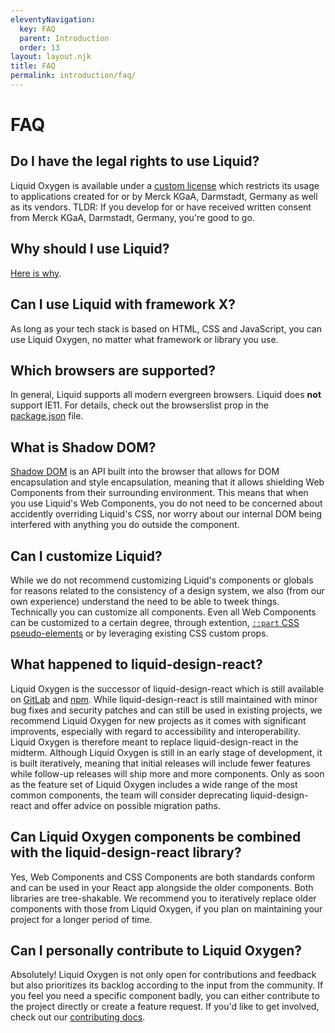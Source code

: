 ```yaml
---
eleventyNavigation:
  key: FAQ
  parent: Introduction
  order: 13
layout: layout.njk
title: FAQ
permalink: introduction/faq/
---
```


# FAQ

## Do I have the legal rights to use Liquid?

Liquid Oxygen is available under a [custom license](legal/license/) which restricts its usage to applications created for or by Merck KGaA, Darmstadt, Germany as well as its vendors. TLDR: If you develop for or have received written consent from Merck KGaA, Darmstadt, Germany, you're good to go.

## Why should I use Liquid?

[Here is why](introduction/why-liquid/).

## Can I use Liquid with framework X?

As long as your tech stack is based on HTML, CSS and JavaScript, you can use Liquid Oxygen, no matter what framework or library you use.

## Which browsers are supported?

In general, Liquid supports all modern evergreen browsers. Liquid does **not** support IE11. For details, check out the browserslist prop in the [package.json](https://github.com/emdgroup-liquid/liquid/blob/develop/package.json) file.

## What is Shadow DOM?

[Shadow DOM](https://developers.google.com/web/fundamentals/web-components/shadowdom) is an API built into the browser that allows for DOM encapsulation and style encapsulation, meaning that it allows shielding Web Components from their surrounding environment. This means that when you use Liquid's Web Components, you do not need to be concerned about accidently overriding Liquid's CSS, nor worry about our internal DOM being interfered with anything you do outside the component.

## Can I customize Liquid?

While we do not recommend customizing Liquid's components or globals for reasons related to the consistency of a design system, we also (from our own experience) understand the need to be able to tweek things. Technically you can customize all components. Even all Web Components can be customized to a certain degree, through extention, [`::part` CSS pseudo-elements](https://developer.mozilla.org/en-US/docs/Web/CSS/::part) or by leveraging existing CSS custom props. 

## What happened to liquid-design-react?

Liquid Oxygen is the successor of liquid-design-react which is still available on [GitLab](https://gitlab.com/liquid-design/liquid-design-react/) and [npm](https://www.npmjs.com/package/@liquid-design/liquid-design-react). While liquid-design-react is still maintained with minor bug fixes and security patches and can still be used in existing projects, we recommend Liquid Oxygen for new projects as it comes with significant improvents, especially with regard to accessibility and interoperability. Liquid Oxygen is therefore meant to replace liquid-design-react in the midterm. Although Liquid Oxygen is still in an early stage of development, it is built iteratively, meaning that initial releases will include fewer features while follow-up releases will ship more and more components. Only as soon as the feature set of Liquid Oxygen includes a wide range of the most common components, the team will consider deprecating liquid-design-react and offer advice on possible migration paths.

## Can Liquid Oxygen components be combined with the liquid-design-react library?

Yes, Web Components and CSS Components are both standards conform and can be used in your React app alongside the older components. Both libraries are tree-shakable. We recommend you to iteratively replace older components with those from Liquid Oxygen, if you plan on maintaining your project for a longer period of time.

## Can I personally contribute to Liquid Oxygen?

Absolutely! Liquid Oxygen is not only open for contributions and feedback but also prioritizes its backlog according to the input from the community. If you feel you need a specific component badly, you can either contribute to the project directly or create a feature request. If you'd like to get involved, check out our [contributing docs](https://github.com/emdgroup-liquid/liquid/blob/develop/CONTRIBUTING.md).

<docs-page-nav prev-href="introduction/sandbox-applications/"></docs-page-nav>
